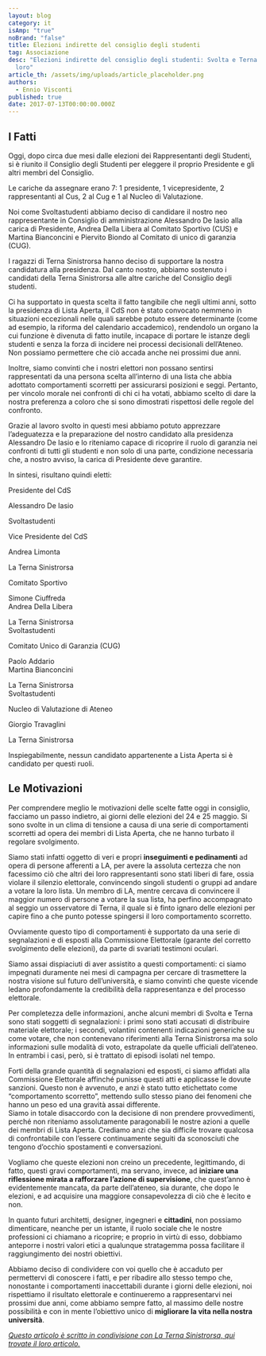 ```yaml
---
layout: blog
category: it
isAmp: "true"
noBrand: "false"
title: Elezioni indirette del consiglio degli studenti
tag: Associazione
desc: "Elezioni indirette del consiglio degli studenti: Svolta e Terna dicono la
  loro"
article_th: /assets/img/uploads/article_placeholder.png
authors:
  - Ennio Visconti
published: true
date: 2017-07-13T00:00:00.000Z
---
```

## I Fatti

Oggi, dopo circa due mesi dalle elezioni dei Rappresentanti degli Studenti, si è riunito il Consiglio degli Studenti per eleggere il proprio Presidente e gli altri membri del Consiglio.

Le cariche da assegnare erano 7: 1 presidente, 1 vicepresidente, 2 rappresentanti al Cus, 2 al Cug e 1 al Nucleo di Valutazione.

Noi come Svoltastudenti abbiamo deciso di candidare il nostro neo rappresentante in Consiglio di amministrazione Alessandro De Iasio alla carica di Presidente, Andrea Della Libera al Comitato Sportivo (CUS) e Martina Bianconcini e Piervito Biondo al Comitato di unico di garanzia (CUG).

I ragazzi di Terna Sinistrorsa hanno deciso di supportare la nostra candidatura alla presidenza. Dal canto nostro, abbiamo sostenuto i candidati della Terna Sinistrorsa alle altre cariche del Consiglio degli studenti.

Ci ha supportato in questa scelta il fatto tangibile che negli ultimi anni, sotto la presidenza di Lista Aperta, il CdS non è stato convocato nemmeno in situazioni eccezionali nelle quali sarebbe potuto essere determinante (come ad esempio, la riforma del calendario accademico), rendendolo un organo la cui funzione è divenuta di fatto inutile, incapace di portare le istanze degli studenti e senza la forza di incidere nei processi decisionali dell’Ateneo. Non possiamo permettere che ciò accada anche nei prossimi due anni.

Inoltre, siamo convinti che i nostri elettori non possano sentirsi rappresentati da una persona scelta all’interno di una lista che abbia adottato comportamenti scorretti per assicurarsi posizioni e seggi. Pertanto, per vincolo morale nei confronti di chi ci ha votati, abbiamo scelto di dare la nostra preferenza a coloro che si sono dimostrati rispettosi delle regole del confronto.

Grazie al lavoro svolto in questi mesi abbiamo potuto apprezzare l’adeguatezza e la preparazione del nostro candidato alla presidenza Alessandro De Iasio e lo riteniamo capace di ricoprire il ruolo di garanzia nei confronti di tutti gli studenti e non solo di una parte, condizione necessaria che, a nostro avviso, la carica di Presidente deve garantire.

In sintesi, risultano quindi eletti:

Presidente del CdS

Alessandro De Iasio

Svoltastudenti

Vice Presidente del CdS

Andrea Limonta

La Terna Sinistrorsa

Comitato Sportivo

Simone Ciuffreda\
Andrea Della Libera  

La Terna Sinistrorsa\
Svoltastudenti

Comitato Unico di Garanzia (CUG)

Paolo Addario\
Martina Bianconcini  

La Terna Sinistrorsa\
Svoltastudenti

Nucleo di Valutazione di Ateneo

Giorgio Travaglini

La Terna Sinistrorsa

Inspiegabilmente, nessun candidato appartenente a Lista Aperta si è candidato per questi ruoli.

## Le Motivazioni

Per comprendere meglio le motivazioni delle scelte fatte oggi in consiglio, facciamo un passo indietro, ai giorni delle elezioni del 24 e 25 maggio. Si sono svolte in un clima di tensione a causa di una serie di comportamenti scorretti ad opera dei membri di Lista Aperta, che ne hanno turbato il regolare svolgimento.

Siamo stati infatti oggetto di veri e propri **inseguimenti e pedinamenti** ad opera di persone afferenti a LA, per avere la assoluta certezza che non facessimo ciò che altri dei loro rappresentanti sono stati liberi di fare, ossia violare il silenzio elettorale, convincendo singoli studenti o gruppi ad andare a votare la loro lista. Un membro di LA, mentre cercava di convincere il maggior numero di persone a votare la sua lista, ha perfino accompagnato al seggio un osservatore di Terna, il quale si è finto ignaro delle elezioni per capire fino a che punto potesse spingersi il loro comportamento scorretto.

Ovviamente questo tipo di comportamenti è supportato da una serie di segnalazioni e di esposti alla Commissione Elettorale (garante del corretto svolgimento delle elezioni), da parte di svariati testimoni oculari.

Siamo assai dispiaciuti di aver assistito a questi comportamenti: ci siamo impegnati duramente nei mesi di campagna per cercare di trasmettere la nostra visione sul futuro dell’università, e siamo convinti che queste vicende ledano profondamente la credibilità della rappresentanza e del processo elettorale.

Per completezza delle informazioni, anche alcuni membri di Svolta e Terna sono stati soggetti di segnalazioni: i primi sono stati accusati di distribuire materiale elettorale; i secondi, volantini contenenti indicazioni generiche su come votare, che non contenevano riferimenti alla Terna Sinistrorsa ma solo informazioni sulle modalità di voto, estrapolate da quelle ufficiali dell’ateneo. In entrambi i casi, però, si è trattato di episodi isolati nel tempo.

Forti della grande quantità di segnalazioni ed esposti, ci siamo affidati alla Commissione Elettorale affinché punisse questi atti e applicasse le dovute sanzioni. Questo non è avvenuto, e anzi è stato tutto etichettato come “comportamento scorretto”, mettendo sullo stesso piano dei fenomeni che hanno un peso ed una gravità assai differente.\
Siamo in totale disaccordo con la decisione di non prendere provvedimenti, perché non riteniamo assolutamente paragonabili le nostre azioni a quelle dei membri di Lista Aperta. Crediamo anzi che sia difficile trovare qualcosa di confrontabile con l’essere continuamente seguiti da sconosciuti che tengono d’occhio spostamenti e conversazioni.

Vogliamo che queste elezioni non creino un precedente, legittimando, di fatto, questi gravi comportamenti, ma servano, invece, ad **iniziare una riflessione mirata a rafforzare l’azione di supervisione**, che quest’anno è evidentemente mancata, da parte dell’ateneo, sia durante, che dopo le elezioni, e ad acquisire una maggiore consapevolezza di ciò che è lecito e non.

In quanto futuri architetti, designer, ingegneri e **cittadini**, non possiamo dimenticare, neanche per un istante, il ruolo sociale che le nostre professioni ci chiamano a ricoprire; e proprio in virtù di esso, dobbiamo anteporre i nostri valori etici a qualunque stratagemma possa facilitare il raggiungimento dei nostri obiettivi.

Abbiamo deciso di condividere con voi quello che è accaduto per permettervi di conoscere i fatti, e per ribadire allo stesso tempo che, nonostante i comportamenti inaccettabili durante i giorni delle elezioni, noi rispettiamo il risultato elettorale e continueremo a rappresentarvi nei prossimi due anni, come abbiamo sempre fatto, al massimo delle nostre possibilità e con in mente l’obiettivo unico di **migliorare la vita nella nostra università**. 

*[Questo articolo è scritto in condivisione con La Terna Sinistrorsa, qui trovate il loro articolo.](https://www.ternasinistrorsa.it/2017/elezioni-indirette-del-consiglio-degli-studenti-svolta-e-terna-dicono-la-loro/)*